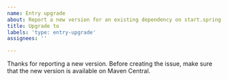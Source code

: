 ```yaml
---
name: Entry upgrade
about: Report a new version for an existing dependency on start.spring.io.
title: Upgrade to
labels: 'type: entry-upgrade'
assignees: ''

---
```


Thanks for reporting a new version. Before creating the issue, make sure that the new version is available on Maven Central.
